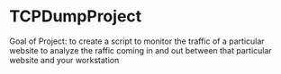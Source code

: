 # TCPDumpProject
Goal of Project: to create a script to monitor the traffic of a particular website to analyze the raffic coming in and out between that particular website and your workstation
